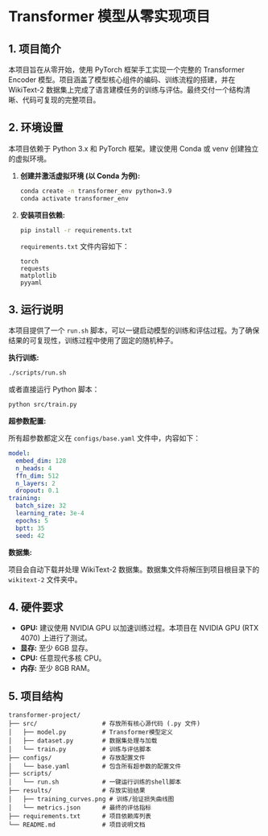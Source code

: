 # Transformer 模型从零实现项目

## 1. 项目简介

本项目旨在从零开始，使用 PyTorch 框架手工实现一个完整的 Transformer Encoder 模型。项目涵盖了模型核心组件的编码、训练流程的搭建，并在 WikiText-2 数据集上完成了语言建模任务的训练与评估。最终交付一个结构清晰、代码可复现的完整项目。

## 2. 环境设置

本项目依赖于 Python 3.x 和 PyTorch 框架。建议使用 Conda 或 venv 创建独立的虚拟环境。

1.  **创建并激活虚拟环境 (以 Conda 为例):**
    ```bash
    conda create -n transformer_env python=3.9
    conda activate transformer_env
    ```

2.  **安装项目依赖:**
    ```bash
    pip install -r requirements.txt
    ```

    `requirements.txt` 文件内容如下：
    ```
    torch
    requests
    matplotlib
    pyyaml
    ```

## 3. 运行说明

本项目提供了一个 `run.sh` 脚本，可以一键启动模型的训练和评估过程。为了确保结果的可复现性，训练过程中使用了固定的随机种子。

**执行训练:**

```bash
./scripts/run.sh
```

或者直接运行 Python 脚本：

```bash
python src/train.py
```

**超参数配置:**

所有超参数都定义在 `configs/base.yaml` 文件中，内容如下：

```yaml
model:
  embed_dim: 128
  n_heads: 4
  ffn_dim: 512
  n_layers: 2
  dropout: 0.1
training:
  batch_size: 32
  learning_rate: 3e-4
  epochs: 5
  bptt: 35
  seed: 42
```

**数据集:**

项目会自动下载并处理 WikiText-2 数据集。数据集文件将解压到项目根目录下的 `wikitext-2` 文件夹中。

## 4. 硬件要求

*   **GPU:** 建议使用 NVIDIA GPU 以加速训练过程。本项目在 NVIDIA GPU (RTX 4070) 上进行了测试。
*   **显存:** 至少 6GB 显存。
*   **CPU:** 任意现代多核 CPU。
*   **内存:** 至少 8GB RAM。

## 5. 项目结构

```
transformer-project/
├── src/                  # 存放所有核心源代码 (.py 文件)
│   ├── model.py          # Transformer模型定义
│   ├── dataset.py        # 数据集处理与加载
│   └── train.py          # 训练与评估脚本
├── configs/              # 存放配置文件
│   └── base.yaml         # 包含所有超参数的配置文件
├── scripts/
│   └── run.sh            # 一键运行训练的shell脚本
├── results/              # 存放实验结果
│   ├── training_curves.png # 训练/验证损失曲线图
│   └── metrics.json      # 最终的评估指标
├── requirements.txt      # 项目依赖库列表
└── README.md             # 项目说明文档
```
